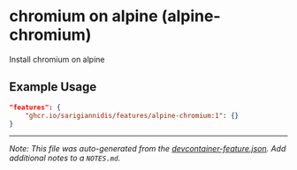 
# chromium on alpine (alpine-chromium)

Install chromium on alpine

## Example Usage

```json
"features": {
    "ghcr.io/sarigiannidis/features/alpine-chromium:1": {}
}
```





---

_Note: This file was auto-generated from the [devcontainer-feature.json](https://github.com/sarigiannidis/features/blob/main/src/alpine-chromium/devcontainer-feature.json).  Add additional notes to a `NOTES.md`._
